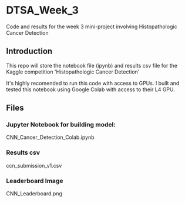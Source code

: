 # DTSA_Week_3
Code and results for the week 3 mini-project involving Histopathologic Cancer Detection

## Introduction
This repo will store the notebook file (ipynb) and results csv file for the Kaggle competition 'Histopathologic Cancer Detection'  

It's highly recomended to run this code with access to GPUs. I built and tested this notebook using Google Colab with access to their L4 GPU.

## Files
### Jupyter Notebook for building model:
CNN_Cancer_Detection_Colab.ipynb
  
### Results csv
ccn_submission_v1.csv

### Leaderboard Image
CNN_Leaderboard.png
